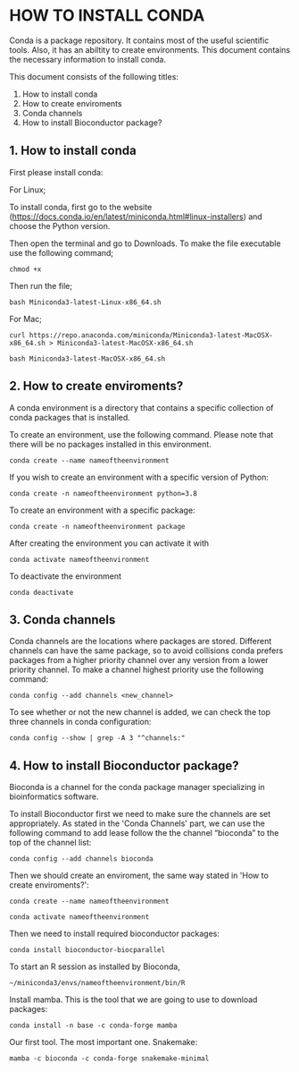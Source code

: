 # HOW TO INSTALL CONDA

Conda is a package repository. It contains most of the useful scientific tools. Also, it has an abiltity to create environments. This document contains the necessary information to install conda.

This document consists of the following titles:

1. How to install conda  
2. How to create enviroments
3. Conda channels
4. How to install Bioconductor package?

## 1. How to install conda  

First please install conda:

For Linux;

To install conda, first go to the website (https://docs.conda.io/en/latest/miniconda.html#linux-installers) and choose the Python version.

Then open the terminal and go to Downloads. To make the file executable use the following command;

```
chmod +x
```
Then run the file;

```
bash Miniconda3-latest-Linux-x86_64.sh
```
For Mac;

```
curl https://repo.anaconda.com/miniconda/Miniconda3-latest-MacOSX-x86_64.sh > Miniconda3-latest-MacOSX-x86_64.sh

bash Miniconda3-latest-MacOSX-x86_64.sh
```

## 2. How to create enviroments?

A conda environment is a directory that contains a specific collection of conda packages that is installed. 

To create an environment, use the following command. Please note that there will be no packages installed in this environment. 

```
conda create --name nameoftheenvironment
```

If you wish to create an environment with a specific version of Python:

```
conda create -n nameoftheenvironment python=3.8
```
To create an environment with a specific package:

```
conda create -n nameoftheenvironment package
```


After creating the environment you can activate it with

```
conda activate nameoftheenvironment 
```

To deactivate the environment


```
conda deactivate
```

## 3. Conda channels 

Conda channels are the locations where packages are stored. Different channels can have the same package, so to avoid collisions conda prefers packages from a higher priority channel over any version from a lower priority channel. To make a channel highest priority use the following command: 

```
conda config --add channels <new_channel>
```

To see whether or not the new channel is added, we can check the top three channels in conda configuration:

```
conda config --show | grep -A 3 "^channels:"
```


## 4. How to install Bioconductor package?

Bioconda is a channel for the conda package manager specializing in bioinformatics software.

To install Bioconductor first we need to make sure the channels are set appropriately. As stated in the 'Conda Channels' part, we can use the following command to add lease follow the the channel “bioconda” to the top of the channel list:



```
conda config --add channels bioconda
```

Then we should create an enviroment, the same way stated in 'How to create enviroments?':

```
conda create --name nameoftheenvironment

conda activate nameoftheenvironment 
```

Then we need to install required bioconductor packages:

```
conda install bioconductor-biocparallel
```

To start an R session as installed by Bioconda, 

```
~/miniconda3/envs/nameoftheenvironment/bin/R
```


Install mamba. This is the tool that we are going to use to download packages:

```
conda install -n base -c conda-forge mamba
```

Our first tool. The most important one. Snakemake:


```
mamba -c bioconda -c conda-forge snakemake-minimal
```
